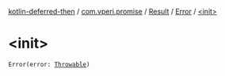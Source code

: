 [kotlin-deferred-then](../../../index.md) / [com.vperi.promise](../../index.md) / [Result](../index.md) / [Error](index.md) / [&lt;init&gt;](./-init-.md)

# &lt;init&gt;

`Error(error: `[`Throwable`](https://kotlinlang.org/api/latest/jvm/stdlib/kotlin/-throwable/index.html)`)`